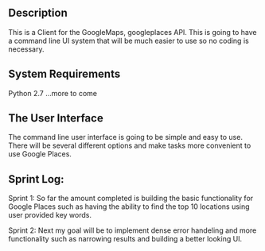 ## Description
This is a Client for the GoogleMaps, googleplaces API. This is going to have a command line UI system that will be much easier to use so no coding is necessary. 
## System Requirements 
Python 2.7
...more to come
## The User Interface
The command line user interface is going to be simple and easy to use. There will be several different options and make tasks more convenient to use Google Places.
## Sprint Log:
Sprint 1:
  So far the amount completed is building the basic functionality for Google Places such as having the ability to find the top 10 locations using user provided key words. 

Sprint 2:
  Next my goal will be to implement dense error handeling and more functionality such as narrowing results and building a better looking UI.
